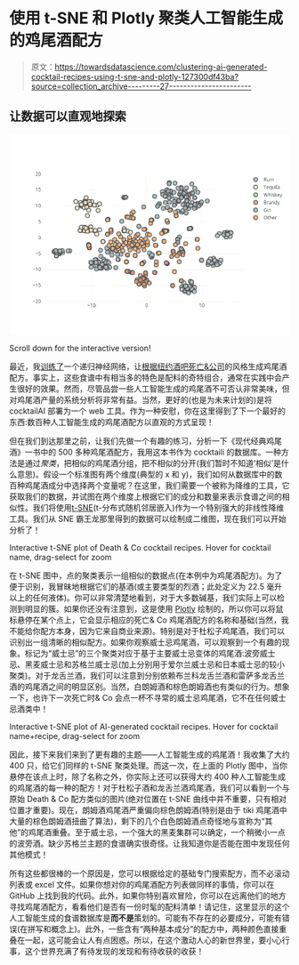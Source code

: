 # 使用 t-SNE 和 Plotly 聚类人工智能生成的鸡尾酒配方

> 原文：<https://towardsdatascience.com/clustering-ai-generated-cocktail-recipes-using-t-sne-and-plotly-127300df43ba?source=collection_archive---------27----------------------->

## 让数据可以直观地探索

![](img/3654c4c2afa7c0597f912eb729dc77b8.png)

Scroll down for the interactive version!

最近，我[训练了](https://medium.com/@daniel_24692/generating-novel-cocktail-recipes-with-a-specific-style-through-recurrent-neural-networks-4339e9168404)一个递归神经网络，让[根据纽约酒吧](https://medium.com/@daniel_24692/rage-with-the-machine-tasting-cocktails-created-by-an-ai-5651d05ca6e0)[死亡&公司](https://www.deathandcompany.com/)的风格生成鸡尾酒配方。事实上，这些食谱中有相当多的特色是配料的奇特组合，通常在实践中会产生很好的效果。然而，尽管品尝一些人工智能生成的鸡尾酒不可否认非常美味，但对鸡尾酒产量的系统分析将非常有益。当然，更好的(也是为未来计划的)是将 cocktailAI 部署为一个 web 工具。作为一种安慰，你在这里得到了下一个最好的东西:数百种人工智能生成的鸡尾酒配方以直观的方式呈现！

但在我们到达那里之前，让我们先做一个有趣的练习，分析一下《现代经典鸡尾酒》一书中的 500 多种鸡尾酒配方，我用这本书作为 cocktaili 的数据库。一种方法是通过*聚类*，把相似的鸡尾酒分组，把不相似的分开(我们暂时不知道‘相似’是什么意思)。假设一个标准图有两个维度(典型的 x 和 y)，我们如何从数据库中的数百种鸡尾酒成分中选择两个变量呢？在这里，我们需要一个被称为降维的工具，它获取我们的数据，并试图在两个维度上根据它们的成分和数量来表示食谱之间的相似性。我们将使用[t-SNE](https://www.oreilly.com/learning/an-illustrated-introduction-to-the-t-sne-algorithm)(t-分布式随机邻居嵌入)作为一个特别强大的非线性降维工具。我们从 SNE 霸王龙那里得到的数据可以绘制成二维图，现在我们可以开始分析了！

Interactive t-SNE plot of Death & Co cocktail recipes. Hover for cocktail name, drag-select for zoom

在 t-SNE 图中，点的聚类表示一组相似的数据点(在本例中为鸡尾酒配方)。为了便于识别，我冒昧地根据它们的基酒(或主要类型的烈酒；此处定义为 22.5 毫升以上的任何液体)。你可以非常清楚地看到，对于大多数碱基，我们实际上可以检测到明显的簇。如果你还没有注意到，这是使用 [Plotly](https://plot.ly/python/getting-started/) 绘制的，所以你可以将鼠标悬停在某个点上，它会显示相应的死亡& Co 鸡尾酒配方的名称和基础(当然，我不能给你配方本身，因为它来自商业来源)。特别是对于杜松子鸡尾酒，我们可以识别出一组清晰的相似配方。如果你观察威士忌鸡尾酒，可以观察到一个有趣的现象。标记为“威士忌”的三个聚类对应于基于主要威士忌变体的鸡尾酒:波旁威士忌、黑麦威士忌和苏格兰威士忌(加上分别用于爱尔兰威士忌和日本威士忌的较小聚类)。对于龙舌兰酒，我们可以注意到分别依赖布兰科龙舌兰酒和雷萨多龙舌兰酒的鸡尾酒之间的明显区别。当然，白朗姆酒和棕色朗姆酒也有类似的行为。想象一下，也许下一次死亡时& Co 会点一杯不寻常的威士忌鸡尾酒，它不在任何威士忌酒类中！

Interactive t-SNE plot of AI-generated cocktail recipes. Hover for cocktail name+recipe, drag-select for zoom

因此，接下来我们来到了更有趣的主题——人工智能生成的鸡尾酒！我收集了大约 400 只，给它们同样的 t-SNE 聚类处理。而这一次，在上面的 Plotly 图中，当你悬停在该点上时，除了名称之外，你实际上还可以获得大约 400 种人工智能生成的鸡尾酒的每一种的配方！对于杜松子酒和龙舌兰酒鸡尾酒，我们可以看到一个与原始 Death & Co 配方类似的图片(绝对位置在 t-SNE 曲线中并不重要，只有相对位置才重要)。现在，朗姆酒鸡尾酒严重偏向棕色朗姆酒(特别是由于 tiki 鸡尾酒中大量的棕色朗姆酒扭曲了算法)，剩下的几个白色朗姆酒点奇怪地与宣称为“其他”的鸡尾酒重叠。至于威士忌，一个强大的黑麦集群可以确定，一个稍微小一点的波旁酒。缺少苏格兰主题的食谱确实很奇怪。让我知道你是否能在图中发现任何其他模式！

所有这些都很棒的一个原因是，您可以根据给定的基础专门搜索配方，而不必滚动列表或 excel 文件。如果你想对你的鸡尾酒配方列表做同样的事情，你可以在 GitHub 上找到我的代码。此外，如果你特别喜欢冒险，你可以在远离他们的地方寻找鸡尾酒配方，看看他们是否有一份时髦的配料清单！请记住，这里显示的这个人工智能生成的食谱数据库是**而不是**策划的。可能有不存在的必要成分，可能有错误(在拼写和概念上)。此外，一些含有“两种基本成分”的配方中，两种颜色直接重叠在一起，这可能会让人有点困惑。所以，在这个激动人心的新世界里，要小心行事，这个世界充满了有待发现的发现和有待收获的收获！